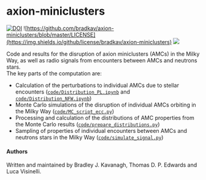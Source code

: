 # axion-miniclusters

[![DOI](https://zenodo.org/badge/DOI/10.5281/zenodo.4006128.svg)](https://doi.org/10.5281/zenodo.4006128) ![https://github.com/bradkav/axion-miniclusters/blob/master/LICENSE](https://img.shields.io/github/license/bradkav/axion-miniclusters) ![](https://img.shields.io/badge/miniclusters-perturbed-blueviolet)

Code and results for the disruption of axion miniclusters (AMCs) in the Milky Way, as well as radio signals from encounters between AMCs and neutrons stars.  
The key parts of the computation are:
* Calculation of the perturbations to individual AMCs due to stellar encounters ([`code/Distribution_PL.ipynb`](code/Distribution_PL.ipynb) and [`code/Distribution_NFW.ipynb`](code/Distribution_NFW.ipynb)) 
* Monte Carlo simulations of the disruption of individual AMCs orbiting in the Milky Way ([`code/MC_script_ecc.py`](code/MC_script_ecc.py))  
* Processing and calculation of the distributions of AMC properties from the Monte Carlo results ([`code/prepare_distributions.py`](code/prepare_distributions.py))  
* Sampling of properties of individual encounters between AMCs and neutrons stars in the Milky Way ([`code/simulate_signal.py`](code/simulate_signal.py))

#### Authors

Written and maintained by Bradley J. Kavanagh, Thomas D. P. Edwards and Luca Visinelli.
